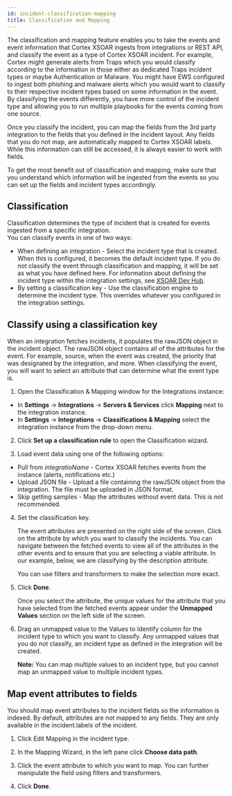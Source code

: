 ```yaml
---
id: incident-classification-mapping
title: Classification and Mapping
---
```

The classification and mapping feature enables you to take the events and event information that Cortex XSOAR ingests from integrations or REST API, and classify the event as a type of Cortex XSOAR incident. For example, Cortex might generate alerts from Traps which you would classify according to the information in those either as dedicated Traps incident types or maybe Authentication or Malware. You might have EWS configured to ingest both phishing and malware alerts which you would want to classify to their respective incident types based on some information in the event. By classifying the events differently, you have more control of the incident type and allowing you to run multiple playbooks for the events coming from one source. 

Once you classify the incident, you can map the fields from the 3rd party integration to the fields that you defined in the incident layout.
Any fields that you do not map, are automatically mapped to Cortex XSOAR labels. While this information can still be accessed, it is always easier to work with fields. 

To get the most benefit out of classification and mapping, make sure that you understand which information will be ingested from the events so you can set up the fields and incident types accordingly. 

## Classification
Classification determines the type of incident that is created for events ingested from a specific integration.  
You can classify events in one of two ways:
* When defining an integration - Select the incident type that is created. When this is configured, it becomes the default incident type. If you do not classify the event through classification and mapping, it will be set as what you have defined here. For information about defining the incident type within the integration settings, see [XSOAR Dev Hub](https://xsoar.pan.dev/docs/reference/index).
* By setting a classification key - Use the classification engine to determine the incident type. This overrides whatever you configured in the integration settings.

## Classify using a classification key

When an integration fetches incidents, it populates the rawJSON object in the incident object. The rawJSON object contains all of the attributes for the event. For example, source, when the event was created, the priority that was designated by the integration, and more. When classifying the event, you will want to select an attribute that can determine what the event type is.

1. Open the Classification & Mapping window for the Integrations instance: 

- In **Settings** -> **Integrations** -> **Servers & Services** click **Mapping** next to the integration instance.
- In **Settings** -> **Integrations** -> **Classifications & Mapping** select the integration instance from the drop-down menu.

2. Click **Set up a classification rule** to open the Classification wizard.

3. Load event data using one of the following options: 

  - Pull from *integratioName* - Cortex XSOAR fetches events from the instance (alerts, notifications etc.)
  - Upload JSON file - Upload a file containing the rawJSON object from the integration. The file must be uploaded in JSON format.  
  - Skip getting samples - Map the attributes without event data. This is not recommended.

4. Set the classification key.

   The event attributes are presented on the right side of the screen. Click on the attribute by which you want to classify the incidents. You can navigate between the fetched events to view all of the attributes in the other events and to ensure that you are selecting a viable attribute. In our example, below, we are classifying by the description attribute. 

   You can use filters and transformers to make the selection more exact.

5. Click **Done**.

   Once you select the attribute, the unique values for the attribute that you have selected from the fetched events appear under the **Unmapped Values** section on the left side of the screen.

6. Drag an unmapped value to the Values to Identify column for the incident type to which you want to classify. Any unmapped values that you do not classify, an incident type as defined in the integration will be created. 

   **Note:** You can map multiple values to an incident type, but you cannot map an unmapped value to multiple incident types.

## Map event attributes to fields

You should map event attributes to the incident fields so the information is indexed. By default, attributes are not mapped to any fields. They are only available in the incident.labels of the incident. 

1. Click Edit Mapping in the incident type. 

2. In the Mapping Wizard, in the left pane click **Choose data path**.

3. Click the event attribute to which you want to map. You can further manipulate the field using filters and transformers.

4. Click **Done**.
